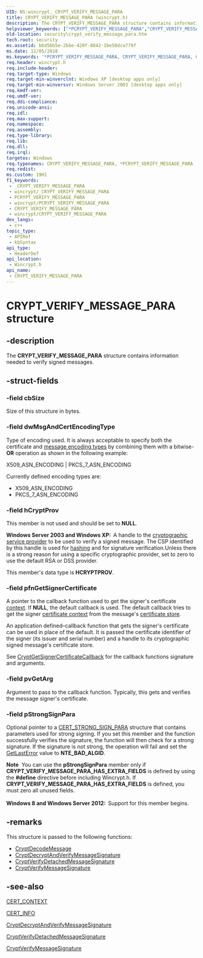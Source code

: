 ```yaml
---
UID: NS:wincrypt._CRYPT_VERIFY_MESSAGE_PARA
title: CRYPT_VERIFY_MESSAGE_PARA (wincrypt.h)
description: The CRYPT_VERIFY_MESSAGE_PARA structure contains information needed to verify signed messages.
helpviewer_keywords: ["*PCRYPT_VERIFY_MESSAGE_PARA","CRYPT_VERIFY_MESSAGE_PARA","CRYPT_VERIFY_MESSAGE_PARA structure [Security]","PCRYPT_VERIFY_MESSAGE_PARA","PCRYPT_VERIFY_MESSAGE_PARA structure pointer [Security]","_crypto2_crypt_verify_message_para","security.crypt_verify_message_para","wincrypt/CRYPT_VERIFY_MESSAGE_PARA","wincrypt/PCRYPT_VERIFY_MESSAGE_PARA"]
old-location: security\crypt_verify_message_para.htm
tech.root: security
ms.assetid: bbd56b5e-2bbe-420f-8842-1be50dca779f
ms.date: 12/05/2018
ms.keywords: '*PCRYPT_VERIFY_MESSAGE_PARA, CRYPT_VERIFY_MESSAGE_PARA, CRYPT_VERIFY_MESSAGE_PARA structure [Security], PCRYPT_VERIFY_MESSAGE_PARA, PCRYPT_VERIFY_MESSAGE_PARA structure pointer [Security], _crypto2_crypt_verify_message_para, security.crypt_verify_message_para, wincrypt/CRYPT_VERIFY_MESSAGE_PARA, wincrypt/PCRYPT_VERIFY_MESSAGE_PARA'
req.header: wincrypt.h
req.include-header: 
req.target-type: Windows
req.target-min-winverclnt: Windows XP [desktop apps only]
req.target-min-winversvr: Windows Server 2003 [desktop apps only]
req.kmdf-ver: 
req.umdf-ver: 
req.ddi-compliance: 
req.unicode-ansi: 
req.idl: 
req.max-support: 
req.namespace: 
req.assembly: 
req.type-library: 
req.lib: 
req.dll: 
req.irql: 
targetos: Windows
req.typenames: CRYPT_VERIFY_MESSAGE_PARA, *PCRYPT_VERIFY_MESSAGE_PARA
req.redist: 
ms.custom: 19H1
f1_keywords:
 - _CRYPT_VERIFY_MESSAGE_PARA
 - wincrypt/_CRYPT_VERIFY_MESSAGE_PARA
 - PCRYPT_VERIFY_MESSAGE_PARA
 - wincrypt/PCRYPT_VERIFY_MESSAGE_PARA
 - CRYPT_VERIFY_MESSAGE_PARA
 - wincrypt/CRYPT_VERIFY_MESSAGE_PARA
dev_langs:
 - c++
topic_type:
 - APIRef
 - kbSyntax
api_type:
 - HeaderDef
api_location:
 - Wincrypt.h
api_name:
 - CRYPT_VERIFY_MESSAGE_PARA
---
```


# CRYPT_VERIFY_MESSAGE_PARA structure


## -description

The <b>CRYPT_VERIFY_MESSAGE_PARA</b> structure contains information needed to verify signed messages.

## -struct-fields

### -field cbSize

Size of this structure in bytes.

### -field dwMsgAndCertEncodingType

Type of encoding used. It is always acceptable to specify both the certificate and <a href="/windows/desktop/SecGloss/m-gly">message encoding types</a> by combining them with a bitwise-<b>OR</b> operation as shown in the following example:

X509_ASN_ENCODING | PKCS_7_ASN_ENCODING

Currently defined encoding types are:

<ul>
<li>X509_ASN_ENCODING</li>
<li>PKCS_7_ASN_ENCODING</li>
</ul>

### -field hCryptProv

This member is not used and should be set to <b>NULL</b>.

<b>Windows Server 2003 and Windows XP:  </b>A handle to the <a href="/windows/desktop/SecGloss/c-gly">cryptographic service provider</a> to be used to verify a signed message. The CSP identified by this handle is used for <a href="/windows/desktop/SecGloss/h-gly">hashing</a> and for signature verification.Unless there is a strong reason for using a specific cryptographic provider, set to  zero to use the default RSA or DSS provider.

This member's data type is <b>HCRYPTPROV</b>.

### -field pfnGetSignerCertificate

A pointer to the callback function used to get the signer's certificate <a href="/windows/desktop/SecGloss/c-gly">context</a>. If <b>NULL</b>, the default callback is used. The default callback tries to get the signer <a href="/windows/desktop/SecGloss/c-gly">certificate context</a> from the message's <a href="/windows/desktop/SecGloss/c-gly">certificate store</a>.

An application defined–callback function that gets the signer's certificate can be used in place of the default. It is passed the certificate identifier of the signer (its issuer and serial number) and a handle to its cryptographic signed message's certificate store.

See <a href="/windows/desktop/api/wincrypt/nc-wincrypt-pfn_crypt_get_signer_certificate">CryptGetSignerCertificateCallback</a> for the callback functions signature and arguments.

### -field pvGetArg

Argument to pass to the callback function. Typically, this gets and verifies the message signer's certificate.

### -field pStrongSignPara

Optional pointer to a <a href="/windows/desktop/api/wincrypt/ns-wincrypt-cert_strong_sign_para">CERT_STRONG_SIGN_PARA</a> structure that contains parameters used for strong signing. If you set this member and the function successfully verifies the signature, the function will then check for a strong signature. If the signature is not strong, the operation will fail and set the <a href="/windows/desktop/api/errhandlingapi/nf-errhandlingapi-getlasterror">GetLastError</a> value to <b>NTE_BAD_ALGID</b>.

<div class="alert"><b>Note</b>  You can use the <b>pStrongSignPara</b> member  only if <b>CRYPT_VERIFY_MESSAGE_PARA_HAS_EXTRA_FIELDS</b> is defined by using the <b>#define</b> directive before including Wincrypt.h. If <b>CRYPT_VERIFY_MESSAGE_PARA_HAS_EXTRA_FIELDS</b> is defined, you must zero all unused fields.</div>
<div> </div>
<b>Windows 8 and Windows Server 2012:  </b>Support for this member begins.

## -remarks

This structure is passed to the following functions:

<ul>
<li>
<a href="/windows/desktop/api/wincrypt/nf-wincrypt-cryptdecodemessage">CryptDecodeMessage</a>
</li>
<li>
<a href="/windows/desktop/api/wincrypt/nf-wincrypt-cryptdecryptandverifymessagesignature">CryptDecryptAndVerifyMessageSignature</a>
</li>
<li>
<a href="/windows/desktop/api/wincrypt/nf-wincrypt-cryptverifydetachedmessagesignature">CryptVerifyDetachedMessageSignature</a>
</li>
<li>
<a href="/windows/desktop/api/wincrypt/nf-wincrypt-cryptverifymessagesignature">CryptVerifyMessageSignature</a>
</li>
</ul>

## -see-also

<a href="/windows/desktop/api/wincrypt/ns-wincrypt-cert_context">CERT_CONTEXT</a>



<a href="/windows/desktop/api/wincrypt/ns-wincrypt-cert_info">CERT_INFO</a>



<a href="/windows/desktop/api/wincrypt/nf-wincrypt-cryptdecryptandverifymessagesignature">CryptDecryptAndVerifyMessageSignature</a>



<a href="/windows/desktop/api/wincrypt/nf-wincrypt-cryptverifydetachedmessagesignature">CryptVerifyDetachedMessageSignature</a>



<a href="/windows/desktop/api/wincrypt/nf-wincrypt-cryptverifymessagesignature">CryptVerifyMessageSignature</a>